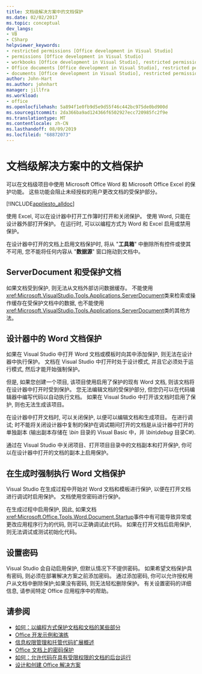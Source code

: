 ```yaml
---
title: 文档级解决方案中的文档保护
ms.date: 02/02/2017
ms.topic: conceptual
dev_langs:
- VB
- CSharp
helpviewer_keywords:
- restricted permissions [Office development in Visual Studio]
- permissions [Office development in Visual Studio]
- workbooks [Office development in Visual Studio], restricted permissions
- Office documents [Office development in Visual Studio], restricted permissions
- documents [Office development in Visual Studio], restricted permissions
author: John-Hart
ms.author: johnhart
manager: jillfra
ms.workload:
- office
ms.openlocfilehash: 5a894f1e0fb9d5e9d55f46c442bc975de0bd900d
ms.sourcegitcommit: 2da366ba9ad124366f6502927ecc720985fc2f9e
ms.translationtype: MT
ms.contentlocale: zh-CN
ms.lasthandoff: 08/09/2019
ms.locfileid: "68872073"
---
```

# <a name="document-protection-in-document-level-solutions"></a>文档级解决方案中的文档保护
  可以在文档级项目中使用 Microsoft Office Word 和 Microsoft Office Excel 的保护功能。 这些功能会阻止未经授权的用户更改文档的受保护部分。

 [!INCLUDE[appliesto_alldoc](../vsto/includes/appliesto-alldoc-md.md)]

 使用 Excel, 可以在设计器中打开工作簿时打开和关闭保护。 使用 Word, 只能在设计器外部打开保护。 在运行时, 可以以编程方式为 Word 和 Excel 启用或禁用保护。

 在设计器中打开的文档上启用文档保护时, 将从 "**工具箱**" 中删除所有控件或使其不可用, 您不能将任何内容从 "**数据源**" 窗口拖动到文档中。

## <a name="serverdocument-and-protected-documents"></a>ServerDocument 和受保护文档
 如果文档受到保护, 则无法从文档外部访问数据缓存。 不能使用<xref:Microsoft.VisualStudio.Tools.Applications.ServerDocument>类来检索或操作缓存在受保护文档中的数据, 也不能使用<xref:Microsoft.VisualStudio.Tools.Applications.ServerDocument>类的其他方法。

## <a name="word-document-protection-in-the-designer"></a>设计器中的 Word 文档保护
 如果在 Visual Studio 中打开 Word 文档或模板时向其中添加保护, 则无法在设计器中执行保护。 文档在 Visual Studio 中打开时处于设计模式, 并且它必须处于运行模式, 然后才能开始强制保护。

 但是, 如果您创建一个项目, 该项目使用启用了保护的现有 Word 文档, 则该文档将在设计器中打开时受到保护。 您无法编辑文档的受保护部分, 但您仍可以在代码编辑器中编写代码以自动执行文档。 如果在 Visual Studio 中打开该文档时启用了保护, 则也无法生成该项目。

 在设计器中打开文档时, 可以关闭保护, 以便可以编辑文档和生成项目。 在进行调试; 时不能将关闭设计器中复制的保护在调试期间打开的文档是从设计器中打开的单独副本 (输出副本存储在 *\bin* 目录的 Visual Basic 中，并 *\bin\debug* 目录C#).

 通过在 Visual Studio 中关闭项目、打开项目目录中的文档副本和打开保护, 你可以在设计器中打开的文档的副本上启用保护。

## <a name="enforce-word-document-protection-on-build"></a>在生成时强制执行 Word 文档保护
 Visual Studio 在生成过程中开始对 Word 文档和模板进行保护, 以便在打开文档进行调试时启用保护。 文档使用空密码进行保护。

 在生成过程中启用保护, 因此, 如果文档<xref:Microsoft.Office.Tools.Word.Document.Startup>事件中有可能导致异常或更改应用程序行为的代码, 则可以正确调试此代码。 如果在打开文档后启用保护, 则无法调试或测试初始化代码。

## <a name="setting-the-password"></a>设置密码
 Visual Studio 会自动启用保护, 但默认情况下不提供密码。 如果希望文档保护具有密码, 则必须在部署解决方案之前添加密码。 通过添加密码, 你可以允许授权用户从文档中删除保护;如果没有密码, 则无法轻松删除保护。 有关设置密码的详细信息, 请参阅特定 Office 应用程序中的帮助。

## <a name="see-also"></a>请参阅
- [如何：以编程方式保护文档和文档的某些部分](../vsto/how-to-programmatically-protect-documents-and-parts-of-documents.md)
- [Office 开发示例和演练](../vsto/office-development-samples-and-walkthroughs.md)
- [信息权限管理和托管代码扩展概述](../vsto/information-rights-management-and-managed-code-extensions-overview.md)
- [Office 文档上的密码保护](../vsto/password-protection-on-office-documents.md)
- [如何：允许代码在具有受限权限的文档的后台运行](../vsto/how-to-permit-code-to-run-behind-documents-with-restricted-permissions.md)
- [设计和创建 Office 解决方案](../vsto/designing-and-creating-office-solutions.md)
